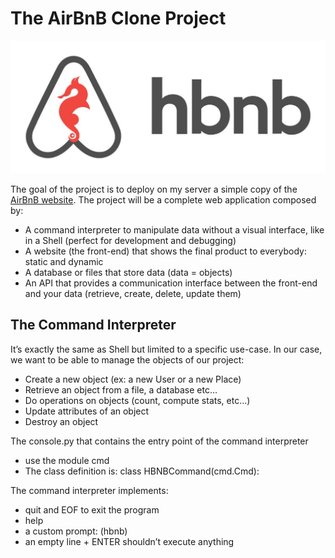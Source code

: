 # **The AirBnB Clone Project**

![AirBnB clone](AirBnB.jpg)

The goal of the project is to deploy on my server a simple copy of the [AirBnB website](https://www.airbnb.com/).
The project will be a complete web application composed by:
- A command interpreter to manipulate data without a visual interface, like in a Shell (perfect for development and debugging)
- A website (the front-end) that shows the final product to everybody: static and dynamic
- A database or files that store data (data = objects)
- An API that provides a communication interface between the front-end and your data (retrieve, create, delete, update them)

## **The Command Interpreter**

It’s exactly the same as Shell but limited to a specific use-case. In our case, we want to be able to manage the objects of our project:
- Create a new object (ex: a new User or a new Place)
- Retrieve an object from a file, a database etc…
- Do operations on objects (count, compute stats, etc…)
- Update attributes of an object
- Destroy an object

The console.py that contains the entry point of the command interpreter
- use the module cmd
- The class definition is:  class HBNBCommand(cmd.Cmd):

The command interpreter implements:
- quit and EOF to exit the program
- help
- a custom prompt: (hbnb)
- an empty line + ENTER shouldn’t execute anything
